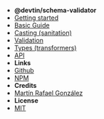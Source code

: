 - **@devtin/schema-validator**
- [Getting started](/)
- [Basic Guide](/guide.md)
- [Casting (sanitation)](/casting.md)
- [Validation](/validation.md)
- [Types (transformers)](/types.md)
- [API](/api.md)
- **Links**
- [Github](https://github.com/devtin/schema-validator)
- [NPM](https://www.npmjs.com/package/@devtin/schema-validator)
- **Credits**
- [Martín Rafael González](https://twitter.com/tin_r)
- **License**
- [MIT](https://opensource.org/licenses/MIT)
